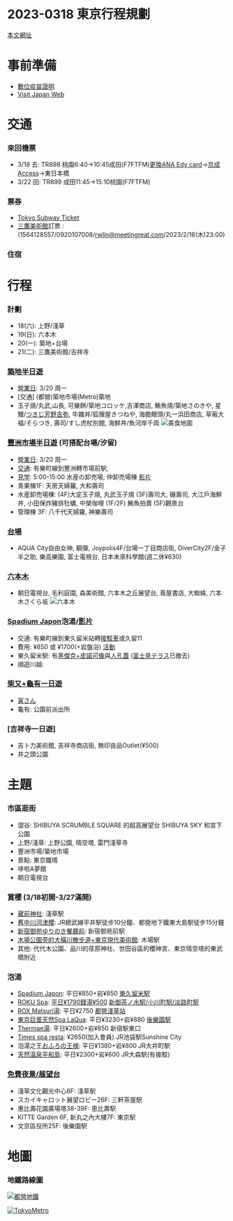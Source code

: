 # 2023-0318 東京行程規劃

[本文網址](https://github.com/rwlin/TravelPlan/blob/master/Japan/20230318-Tokyo.md)

# 事前準備

 - [數位疫苗證明](https://dvc.mohw.gov.tw/vapa/apply/Index.init.ctr?openExternalBrowser=1)
 - [Visit Japan Web](https://www.vjw.digital.go.jp/)

# 交通

### 來回機票
 - 3/18 去: TR898 桃園6:40→10:45成田(F7FTFM)[更換ANA Edy card](https://alexcj.pixnet.net/blog/post/92893937)→[京成Access](https://www.keisei.co.jp/keisei/tetudou/skyliner/tc/assets/images/top/routemap_express.jpg)→東日本橋
 - 3/22 回: TR899 成田11:45→15:10桃園(F7FTFM)

### 票券
 - [Tokyo Subway Ticket](https://www.klook.com/zh-TW/activity/1552-subway-ticket-tokyo/)
 - [三鷹美術館](https://l-tike.com/ghibli/)訂票 : (1564128557/0920107008/rwlin@meetingreat.com/2023/2/16(木)23:00)

 
### 住宿

# 行程

### 計劃
 - 18(六): 上野/淺草
 - 19(日): 六本木
 - 20(一): 築地+台場
 - 21(二): 三鷹美術館/吉祥寺

### [築地半日遊](https://boo2k.com/archives/113959)
 - [營業日](https://www.tsukiji.or.jp/calendar/): 3/20 周一
 - [交通] (都營)築地市場(Metro)築地
 - 玉子燒/丸武,山長, 可樂餅/築地コロッケ,吉澤商店, 鮪魚燒/築地さのきや, 星鰻/[つきじ芳野吉弥](https://tw.wamazing.com/media/article/a-553/), 牛雜丼/狐狸屋きつねや, 海膽饅頭/丸一浜田商店, 草莓大福/そらつき, 壽司/すし虎杖別館, 海鮮丼/魚河岸千両
 ![美食地圖](https://i0.wp.com/boo2k.com/wp-content/uploads/2022/10/fajihrtwa.jpg?resize=864%2C520&ssl=1)

### [豐洲市場半日遊](https://www.bring-you.info/zh-tw/toyosu-market) (可搭配台場/汐留)
 - [營業日](https://www.toyosu-market.or.jp/calendar/): 3/20 周一
 - [交通](https://finduheart.com/wp-content/uploads/2018/10/%E8%9E%A2%E5%B9%95%E5%BF%AB%E7%85%A7-2018-10-08-%E4%B8%8B%E5%8D%883.06.56-1.png): 有樂町線到豐洲轉市場前駅, 
 - [見学](https://www.toyosu-market.or.jp/tour-area/): 5:00-15:00 水産の卸売場, 仲卸売場棟 [影片](https://www.youtube.com/watch?v=GELozsWjsw4)
 - 青果棟1F: 天房天婦羅, 大和壽司
 - 水産卸売場棟: (4F)大定玉子燒, 丸武玉子燒 (3F)壽司大, 磯壽司, 大江戶海鮮丼, 小田保炸豬排牡蠣, 中榮咖哩 (1F/2F) 鮪魚拍賣 (5F)觀景台
 - 管理棟 3F: 八千代天婦羅, 神樂壽司
 
### [台場](https://lazyjapan.com/regions/tokyo/trips/3days/d2/odaiba.html)
 - AQUA City自由女神, 鋼彈, Joypolis4F/台場一丁目商店街, DiverCity2F/金子半之助, 樂高樂園, 富士電視台, 日本未來科學館(週二休¥630)
 
### [六本木](https://www.bring-you.info/zh-tw/roppongi-hot-spots)
 - 朝日電視台, 毛利庭園, 森美術館, 六本木之丘展望台, 蔦屋書店, 大蜘蛛, 六本木さくら坂
 ![六本木](https://www.bring-you.info/wp-content/uploads/2014/08/%E5%85%AD%E6%9C%AC%E6%9C%A8%E9%BA%BB%E5%B8%83-800x450.jpg)
 
### [Spadium Japon](https://thegate12.com/tw/article/308)泡湯/[影片](https://youtu.be/WsrgYB06AFI)
  - 交通: 有樂町線到東久留米站轉[接駁車](https://www.spajapo.com/f/bus)或久留11
  - 費用: ¥850 或 ¥1700(+岩盤浴) [活動](https://www.spajapo.com/f/event) 
  - 東久留米駅: 有[黑傑克+皮諾可像](https://lh3.googleusercontent.com/p/AF1QipMWtzwgruPnInCgDm-I7xDrQeQ0lbNjdXb0TJLo=s680-w680-h510)與[人孔蓋](https://www.gotokyo.org/tc/spot/1814/index.html) ([富士見テラス](https://hiro72103.pixnet.net/blog/post/120081216)已撤去)
  - 順遊川越: 
  
### [柴又+龜有一日遊](https://digjapan.travel/zh_tw/blog/id=12131)
  - [寅さん](https://aliciatseng.net/blog/post/39139639-%E6%9F%B4%E5%8F%88%EF%BC%86%E5%B8%9D%E9%87%8B%E5%A4%A9%E6%95%A3%E7%AD%96%40%E6%9D%B1%E4%BA%AC%E8%91%9B%E9%A3%BE%E5%8D%80)
  - 龜有: 公園前派出所

### [吉祥寺一日遊]
  - 吉卜力美術館, 吉祥寺商店街, 無印良品Outlet(¥500)
  - 井之頭公園

# 主題
 
### 市區逛街

 - 澀谷: SHIBUYA SCRUMBLE SQUARE 的超高展望台 SHIBUYA SKY 和宮下公園
 - 上野/淺草: 上野公園, 晴空塔, 雷門淺草寺
 - 豐洲市場/築地市場
 - 景點: 東京鐵塔
 - 哆啦A夢館
 - 朝日電視台
 
### 賞櫻 (3/18初開-3/27滿開)
 - [藏前神社](https://maikudaily.com/kuramae-jinja-sakura/): 淺草駅
 - [舊中川河津櫻](https://maikudaily.com/kyunakagawa-sakura/): JR總武線平井駅徒步10分鐘、都營地下鐵東大島駅徒步15分鐘
 - [新宿御苑ゆりのき餐廳前](https://matcha-jp.com/tw/4108): 新宿御苑前駅
 - [木場公園旁的大橫川散步道+東京現代美術館](https://matcha-jp.com/tw/4108): 木場駅
 - 其他: 代代木公園、品川的荏原神社、世田谷區的櫻神宮、東京晴空塔的東武橋附近

### 泡湯
 - [Spadium Japon](https://www.spajapo.com/): 平日¥850+岩¥850 [東久留米駅](https://www.spajapo.com/fcms_image/10_1/422766f0058552e0e9174c6e1b85416a.gif)
 - [ROKU Spa](https://rakuspa.com/): [平日¥1790錢湯¥500](https://rakuspa.com/kanda/access/) [新御茶ノ水駅/小川町駅/淡路町駅](https://rakuspa.com/kanda/assets/img/access/map_rakuspa.jpg)
 - [ROX Matsuri湯](https://www.matsuri-yu.com/): 平日¥2750 [都營淺草站](https://www.matsuri-yu.com/#access)
 - [東京巨蛋天然Spa LaQua](https://www.tokyo-dome.co.jp/zh-CHS/tourists/spalaqua/): 平日¥3230+岩¥880 [後樂園駅](https://www.tokyo-dome.co.jp/zh-CHS/tourists/access-and-maps/)
 - [Thermae湯](http://thermae-yu.jp/): 平日¥2600+岩¥850 新宿駅東口
 - [Times spa resta](http://www.timesspa-resta.jp/): ¥2650(加入會員) JR池袋駅Sunshine City
 - 泡湯之王[おふろの王様](https://www.ousama2603.com/shop/ooimachi/index.html): 平日¥1380+岩¥800 JR大井町駅
 - [天然温泉平和島](https://www.heiwajima-onsen.jp/): 平日¥2300+岩¥600 JR大森駅(有接駁)
  
### [免費夜景/展望台](https://hiyori.cc/article/%E6%9D%B1%E4%BA%AC%E8%87%AA%E7%94%B1%E8%A1%8C%E6%9D%B1%E4%BA%AC%E9%83%BD%E5%85%A7%E5%85%8D%E8%B2%BB%E5%B1%95%E6%9C%9B%E5%8F%B0%E6%8E%A8%E8%96%A6)
 - 淺草文化觀光中心8F: 淺草駅
 - スカイキャロット展望ロビー26F: 三軒茶屋駅
 - 惠比壽花園廣場塔38-39F: 恵比壽駅
 - KITTE Garden 6F, 新丸之內大樓7F: 東京駅
 - 文京區役所25F: 後樂園駅

# 地圖 

### 地鐵路線圖

[![都營地鐵](https://www.e-japannavi.com/trans/tokyo_images/mtrmap700465_01.jpg)](https://www.e-japannavi.com/trans/tokyo_images/mtrmap.pdf)

[![TokyoMetro](https://www.tokyometro.jp/tcn/subwaymap/img/img_01.png)](https://www.tokyometro.jp/station/pdf/202006/202006_number_tcn.pdf)
 